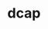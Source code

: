 ---
title: "dcap"
layout: cache
categories: [package, develop]
meta: {"compilers": ["gcc@=11.4.0"], "num_specs": 5, "num_specs_by_stack": {"hep": 5, "root": 5}, "oss": ["ubuntu22.04"], "platforms": ["linux"], "stacks": ["hep", "root"], "targets": ["x86_64_v3"], "versions": ["2.47.14"]}
spec_details: [{"compiler": "gcc@=11.4.0", "hash": "ij6e5bcu6w2o4fqksrbkayje7b77merb", "os": "ubuntu22.04", "platform": "linux", "size": "-", "stacks": ["hep", "root"], "tarball": "https://binaries.spack.io/develop/build_cache/linux-ubuntu22.04-x86_64_v3/gcc-11.4.0/dcap-2.47.14/linux-ubuntu22.04-x86_64_v3-gcc-11.4.0-dcap-2.47.14-ij6e5bcu6w2o4fqksrbkayje7b77merb.spack", "target": "x86_64_v3", "variants": ["build_system=autotools", "+plugins"], "versions": ["2.47.14"]}, {"compiler": "gcc@=11.4.0", "hash": "vl2dd2jetmd5mux66hkymegmlzpl46ij", "os": "ubuntu22.04", "platform": "linux", "size": "-", "stacks": ["hep", "root"], "tarball": "https://binaries.spack.io/develop/build_cache/linux-ubuntu22.04-x86_64_v3/gcc-11.4.0/dcap-2.47.14/linux-ubuntu22.04-x86_64_v3-gcc-11.4.0-dcap-2.47.14-vl2dd2jetmd5mux66hkymegmlzpl46ij.spack", "target": "x86_64_v3", "variants": ["build_system=autotools", "+plugins"], "versions": ["2.47.14"]}, {"compiler": "gcc@=11.4.0", "hash": "ifajdv7vesp55pin5kmeiiga4tfazc5h", "os": "ubuntu22.04", "platform": "linux", "size": "-", "stacks": ["hep", "root"], "tarball": "https://binaries.spack.io/develop/build_cache/linux-ubuntu22.04-x86_64_v3/gcc-11.4.0/dcap-2.47.14/linux-ubuntu22.04-x86_64_v3-gcc-11.4.0-dcap-2.47.14-ifajdv7vesp55pin5kmeiiga4tfazc5h.spack", "target": "x86_64_v3", "variants": ["build_system=autotools", "+plugins"], "versions": ["2.47.14"]}, {"compiler": "gcc@=11.4.0", "hash": "gfdd3e7et4dnvgxxi43bk7hmejzes2d6", "os": "ubuntu22.04", "platform": "linux", "size": "-", "stacks": ["hep", "root"], "tarball": "https://binaries.spack.io/develop/build_cache/linux-ubuntu22.04-x86_64_v3/gcc-11.4.0/dcap-2.47.14/linux-ubuntu22.04-x86_64_v3-gcc-11.4.0-dcap-2.47.14-gfdd3e7et4dnvgxxi43bk7hmejzes2d6.spack", "target": "x86_64_v3", "variants": ["build_system=autotools", "+plugins"], "versions": ["2.47.14"]}, {"compiler": "gcc@=11.4.0", "hash": "m4lbe7eeopd2q2ezfngox3koviigs632", "os": "ubuntu22.04", "platform": "linux", "size": "-", "stacks": ["hep", "root"], "tarball": "https://binaries.spack.io/develop/build_cache/linux-ubuntu22.04-x86_64_v3/gcc-11.4.0/dcap-2.47.14/linux-ubuntu22.04-x86_64_v3-gcc-11.4.0-dcap-2.47.14-m4lbe7eeopd2q2ezfngox3koviigs632.spack", "target": "x86_64_v3", "variants": ["build_system=autotools", "+plugins"], "versions": ["2.47.14"]}]
---